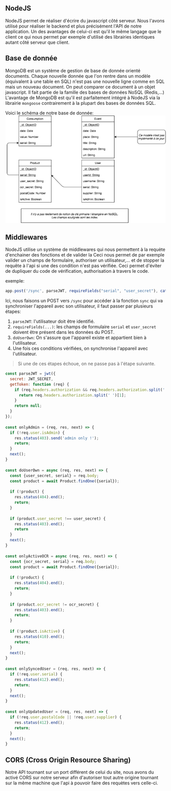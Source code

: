 NodeJS
------
NodeJS permet de réaliser d'écrire du javascript côté serveur. 
Nous l'avons utilisé pour réaliser le backend et plus précisément l'API de notre application.
Un des avantages de celui-ci est qu'il le même langage que le client ce qui nous permet par exemple d'utilisé des librairies identiques autant côté serveur que client.

Base de donnée
--------------
MongoDB est un système de gestion de base de donnée orienté documents.
Chaque nouvelle donnée que l'on rentre dans un modèle (équivalent à une table en SQL) n'est pas une nouvelle ligne 
comme en SQL mais un nouveau document. 
On peut comparer ce document à un objet javascript.
Il fait partie de la famille des bases de données NoSQL (Redis,...)
L'avantage de MongoDB est qu'il est parfaitement intégré à NodeJS via la librairie `mongoose` contrairement
à la plupart des bases de données SQL.

Voici le schéma de notre base de donnée:
![schema-db](https://raw.githubusercontent.com/Ephec-AIR/notes/master/screenshots/schema-db.png)

Middlewares
-----------
NodeJS utilise un système de middlewares qui nous permettent à la requète d'enchainer des fonctions 
et de valider la 
Ceci nous permet de par exemple valider un champs de formulaire, authoriser un utilisateur,... et de stopper la requête à l'api si une des condition n'est pas vérifiée.
Ceci permet d'éviter de dupliquer du code de vérification, authorisation à travers le code.

exemple: 
```js
app.post('/sync', parseJWT, requireFields("serial", "user_secret"), catchErrors(doUserOwn), catchErrors(sync));
```

Ici, nous faisons un POST vers `/sync` pour accéder à la fonction `sync` qui va synchroniser l'appareil avec son utilisateur, il faut passer par plusieurs étapes:

1. `parseJWT`: l'utilisateur doit être identifié.
2. `requireFields(...)`: les champs de formulaire `serial` et `user_secret` doivent être présent dans les données du POST.
3. `doUserOwn`: On s'assure que l'appareil existe et appartient bien à l'utilisateur.
4. Une fois ces conditions vérifiées, on synchronise l'appareil avec l'utilisateur. 

> Si une de ces étapes échoue, on ne passe pas à l'étape suivante.


```js
const parseJWT = jwt({
  secret: JWT_SECRET,
  getToken: function (req) {
    if (req.headers.authorization && req.headers.authorization.split(' ')[0] === 'Bearer') {
      return req.headers.authorization.split(' ')[1];
    }
    return null;
  }
});

const onlyAdmin = (req, res, next) => {
  if (!req.user.isAdmin) {
    res.status(403).send('admin only !');
    return;
  }
  next();
}

const doUserOwn = async (req, res, next) => {
  const {user_secret, serial} = req.body;
  const product = await Product.findOne({serial});

  if (!product) {
    res.status(404).end();
    return;
  }

  if (product.user_secret !== user_secret) {
    res.status(403).end();
    return
  }
  next();
}

const onlyActiveOCR = async (req, res, next) => {
  const {ocr_secret, serial} = req.body;
  const product = await Product.findOne({serial});

  if (!product) {
    res.status(404).end();
    return;
  }

  if (product.ocr_secret != ocr_secret) {
    res.status(403).end();
    return;
  }

  if (!product.isActive) {
    res.status(410).end();
    return;
  }
  next();
}

const onlySyncedUser = (req, res, next) => {
  if (!req.user.serial) {
    res.status(412).end();
    return;
  }
  next();
}

const onlyUpdatedUser = (req, res, next) => {
  if (!req.user.postalCode || !req.user.supplier) {
    res.status(412).end();
    return;
  }
  next();
}
```

CORS (Cross Origin Resource Sharing)
------------------------------------
Notre API tournant sur un port différent de celui du site, nous avons du activé CORS sur notre serveur
afin d'autoriser tout autre origine tournant sur la même machine que l'api à pouvoir faire des requètes vers celle-ci.
